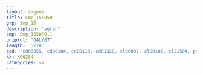```yaml
---
layout: smgene
title: Smp_155050
grp: Smp_15
description: "agrin"
smp: Smp_155050.1
uniprot: "G4LY67"
length:  5778
cdd: "cd00055, cd00104, cd00110, cd01328, cl00097, cl00102, cl21504, pfam00053, pfam02210, pfam07648, smart00180, smart00280, smart00282"
kk: K06254
categories: sm
---
```

